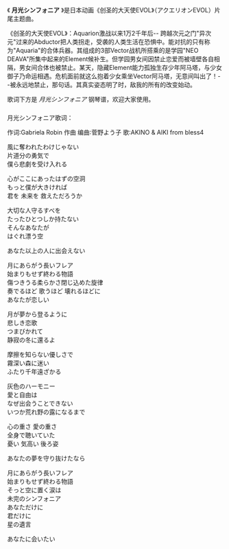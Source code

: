 

《 **月光シンフォニア** 》是日本动画《创圣的大天使EVOL》（アクエリオンEVOL）片尾主题曲。

  

《创圣的大天使EVOL》：Aquarion激战以来1万2千年后--
跨越次元之门"异次元"过来的Abductor把人类拐走，受袭的人类生活在恐惧中。能对抗的只有称为"Aquaria"的合体兵器。其组成的3部Vector战机所搭乘的是学园"NEO
DEAVA"所集中起来的Element候补生。但学园男女间因禁止恋爱而被墙壁各自相隔，男女间合体也被禁止。某天，隐藏Element能力孤独生存少年阿马塔，与少女御子乃命运相遇。危机面前就这么抱着少女乘坐Vector阿马塔，无意间叫出了！--被永远地禁止，那句话。其真实姿态明了时，敌我的所有的改变始动。

  

歌词下方是 _月光シンフォニア_ 钢琴谱，欢迎大家使用。

###  
月光シンフォニア歌词：

作词∶Gabriela Robin 作曲 编曲∶菅野よう子 歌∶AKINO & AIKI from bless4  
  
  
風に奪われたわけじゃない  
片道分の勇気で  
僕ら悲劇を受け入れる

心がここにあったはずの空洞  
もっと僕が大きければ  
君を 未来を 救えただろうか

大切な人守るすべを  
たったひとつしか持たない  
そんなあなたが  
はぐれ漂う空

あなた以上の人に出会えない

月にあらがう長いフレア  
始まりもせず終わる物語  
傷つきうる柔らかさ閉じ込めた旋律  
奏でるほど 歌うほど 壊れるほどに  
あなたが恋しい

月が夢から登るように  
悲しき恋歌  
つまびかれて  
静寂の冬に還るよ

摩擦を知らない優しさで  
霧深い森に迷い  
ふたり千年遠ざかる

灰色のハーモニー  
愛と自由は  
なぜ出会うことできない  
いつか荒れ野の露になるまで

心の重さ 愛の重さ  
全身で聴いていた  
憂い 気高い 後ろ姿

あなたの夢を守り抜けたなら

月にあらがう長いフレア  
始まりもせず終わる物語  
そっと空に置く涙は  
未完のシンフォニア  
あなただけに  
君だけに  
星の遺言

あなたに会いたい  
  

